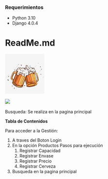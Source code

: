 ### Requerimientos

- Python 3.10
- Django 4.0.4

# ReadMe.md

![](Beers.png)

![](https://img.shields.io/bower/v/editor.md.svg)

Busqueda: Se realiza en la pagina principal



**Tabla de Contenidos**

Para acceder a la Gestión: 
  1. A traves del Boton Login 
  2. En la opción Productos
    Pasos para ejecución            
      1. Registrar Capacidad
      2. Registrar Envase
      3. Registrar Precio
      4. Registrar Cerveza
  3. Busqueda en la pagina principal
